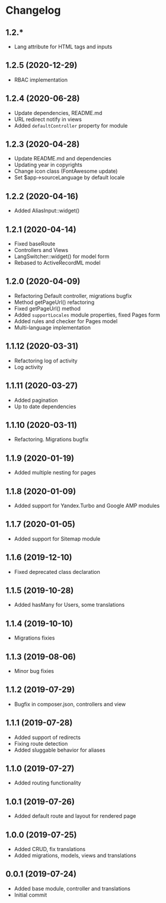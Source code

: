 Changelog
=========

## 1.2.*
 * Lang attribute for HTML tags and inputs
 
## 1.2.5 (2020-12-29)
 * RBAC implementation
 
## 1.2.4 (2020-06-28)
 * Update dependencies, README.md
 * URL redirect notify in views
 * Added `defaultController` property for module
 
## 1.2.3 (2020-04-28)
 * Update README.md and dependencies
 * Updating year in copyrights
 * Change icon class (FontAwesome update)
 * Set $app->sourceLanguage by default locale
 
## 1.2.2 (2020-04-16)
 * Added AliasInput::widget()
 
## 1.2.1 (2020-04-14)
 * Fixed baseRoute
 * Controllers and Views
 * LangSwitcher::widget() for model form
 * Rebased to ActiveRecordML model
 
## 1.2.0 (2020-04-09)
 * Refactoring Default controller, migrations bugfix
 * Method getPageUrl() refactoring
 * Fixed getPageUrl() method
 * Added `supportLocales` module properties, fixed Pages form
 * Added rules and checker for Pages model
 * Multi-language implementation
 
## 1.1.12 (2020-03-31)
 * Refactoring log of activity
 * Log activity
 
## 1.1.11 (2020-03-27)
 * Added pagination
 * Up to date dependencies
 
## 1.1.10 (2020-03-11)
 * Refactoring. Migrations bugfix
 
## 1.1.9 (2020-01-19)
 * Added multiple nesting for pages
 
## 1.1.8 (2020-01-09)
 * Added support for Yandex.Turbo and Google AMP modules
 
## 1.1.7 (2020-01-05)
 * Added support for Sitemap module
 
## 1.1.6 (2019-12-10)
 * Fixed deprecated class declaration
 
## 1.1.5 (2019-10-28)
 * Added hasMany for Users, some translations
 
## 1.1.4 (2019-10-10)
 * Migrations fixies
 
## 1.1.3 (2019-08-06)
 * Minor bug fixies

## 1.1.2 (2019-07-29)
 * Bugfix in composer.json, controllers and view

## 1.1.1 (2019-07-28)
 * Added support of redirects
 * Fixing route detection
 * Added sluggable behavior for aliases

## 1.1.0 (2019-07-27)
 * Added routing functionality

## 1.0.1 (2019-07-26)
 * Added default route and layout for rendered page

## 1.0.0 (2019-07-25)
 * Added CRUD, fix translations
 * Added migrations, models, views and translations

## 0.0.1 (2019-07-24)
 * Added base module, controller and translations
 * Initial commit